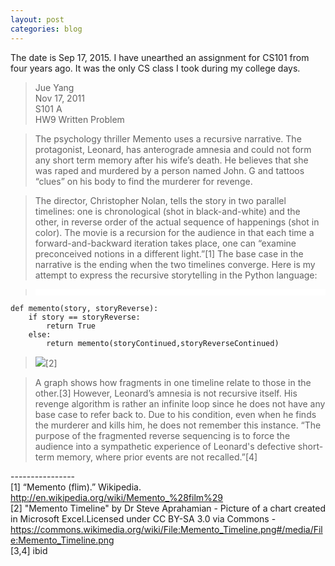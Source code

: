 ```yaml
---
layout: post
categories: blog
---
```


The date is Sep 17, 2015. I have unearthed an assignment for CS101 from four years ago. It was the only CS class I took during my college days.

> Jue Yang</br>
> Nov 17, 2011</br>
> S101 A</br>
> HW9 Written Problem</br>

> The psychology thriller Memento uses a recursive narrative. The protagonist, Leonard, has anterograde amnesia and could not form any short term memory after his wife’s death. He believes that she was raped and murdered by a person named John. G and tattoos “clues” on his body to find the murderer for revenge.

> The director, Christopher Nolan, tells the story in two parallel timelines: one is chronological (shot in black-and-white) and the other, in reverse order of the actual sequence of happenings (shot in color). The movie is a recursion for the audience in that each time a forward-and-backward iteration takes place, one can “examine preconceived notions in a different light.”[1] The base case in the narrative is the ending when the two timelines converge. Here is my attempt to express the recursive storytelling in the Python language:

> <pre style='font-size:0.65em; background-color: #fff;'>
	def memento(story, storyReverse):
		if story == storyReverse:
			return True
		else:
			return memento(storyContinued,storyReverseContinued)
</pre>  

> ![](https://upload.wikimedia.org/wikipedia/commons/b/b3/Memento_Timeline.png)[2]


> A graph shows how fragments in one timeline relate to those in the other.[3] However, Leonard’s amnesia is not recursive itself. His revenge algorithm is rather an infinite loop since he does not have any base case to refer back to. Due to his condition, even when he finds the murderer and kills him, he does not remember this instance. “The purpose of the fragmented reverse sequencing is to force the audience into a sympathetic experience of Leonard's defective short-term memory, where prior events are not recalled.”[4]

> <p style='font-size:0.65em;'>
----------------</br>
[1] “Memento (flim).” Wikipedia. http://en.wikipedia.org/wiki/Memento_%28film%29</br>
[2] "Memento Timeline" by Dr Steve Aprahamian - Picture of a chart created in Microsoft Excel.Licensed under CC BY-SA 3.0 via Commons - https://commons.wikimedia.org/wiki/File:Memento_Timeline.png#/media/File:Memento_Timeline.png</br>
[3,4] ibid
</p>